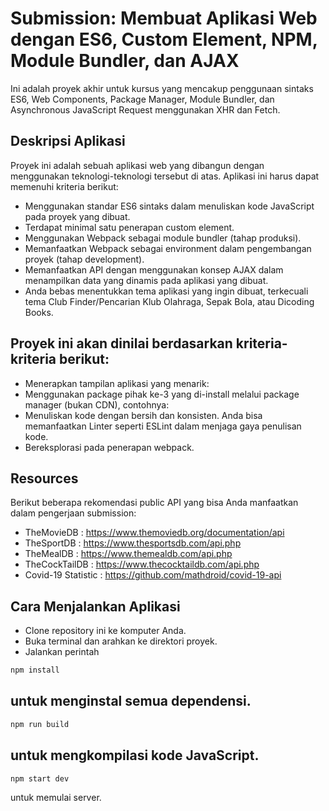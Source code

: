 # Submission: Membuat Aplikasi Web dengan ES6, Custom Element, NPM, Module Bundler, dan AJAX
Ini adalah proyek akhir untuk kursus yang mencakup penggunaan sintaks ES6, Web Components, Package Manager, Module Bundler, dan Asynchronous JavaScript Request menggunakan XHR dan Fetch.

## Deskripsi Aplikasi
Proyek ini adalah sebuah aplikasi web yang dibangun dengan menggunakan teknologi-teknologi tersebut di atas. Aplikasi ini harus dapat memenuhi kriteria berikut:

- Menggunakan standar ES6 sintaks dalam menuliskan kode JavaScript pada proyek yang dibuat.
- Terdapat minimal satu penerapan custom element.
- Menggunakan Webpack sebagai module bundler (tahap produksi).
- Memanfaatkan Webpack sebagai environment dalam pengembangan proyek (tahap development).
- Memanfaatkan API dengan menggunakan konsep AJAX dalam menampilkan data yang dinamis pada aplikasi yang dibuat.
- Anda bebas menentukkan tema aplikasi yang ingin dibuat, terkecuali tema Club Finder/Pencarian Klub Olahraga, Sepak Bola, atau Dicoding Books.

## Proyek ini akan dinilai berdasarkan kriteria-kriteria berikut:
- Menerapkan tampilan aplikasi yang menarik:
- Menggunakan package pihak ke-3 yang di-install melalui package manager (bukan CDN), contohnya:
- Menuliskan kode dengan bersih dan konsisten. Anda bisa memanfaatkan Linter seperti ESLint dalam menjaga gaya penulisan kode.
- Bereksplorasi pada penerapan webpack.

## Resources
Berikut beberapa rekomendasi public API yang bisa Anda manfaatkan dalam pengerjaan submission:

- TheMovieDB : https://www.themoviedb.org/documentation/api
- TheSportDB : https://www.thesportsdb.com/api.php
- TheMealDB : https://www.themealdb.com/api.php
- TheCockTailDB : https://www.thecocktaildb.com/api.php
- Covid-19 Statistic : https://github.com/mathdroid/covid-19-api

## Cara Menjalankan Aplikasi
- Clone repository ini ke komputer Anda.
- Buka terminal dan arahkan ke direktori proyek.
- Jalankan perintah
```sh
npm install
```
untuk menginstal semua dependensi.
- 
```sh
npm run build
```
untuk mengkompilasi kode JavaScript.
-
```sh
npm start dev
```
untuk memulai server.
